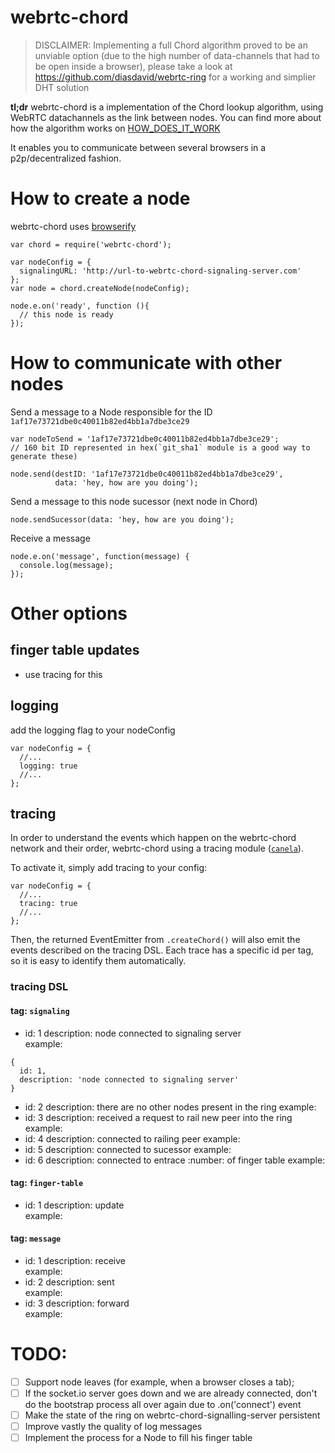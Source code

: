 webrtc-chord
=======================================

> DISCLAIMER: Implementing a full Chord algorithm proved to be an unviable option (due to the high number of data-channels that had to be open inside a browser), please take a look at https://github.com/diasdavid/webrtc-ring for a working and simplier DHT solution 



**tl;dr** webrtc-chord is a implementation of the Chord lookup algorithm, using WebRTC datachannels as the link between nodes. You can find more about how the algorithm works on [HOW_DOES_IT_WORK](/HOW_DOES_IT_WORD.md)

It enables you to communicate between several browsers in a p2p/decentralized fashion.

# How to create a node

  webrtc-chord uses [browserify](http://browserify.org/)

  ```
  var chord = require('webrtc-chord');

  var nodeConfig = {
    signalingURL: 'http://url-to-webrtc-chord-signaling-server.com'
  };
  var node = chord.createNode(nodeConfig);

  node.e.on('ready', function (){
    // this node is ready
  });
  ```

# How to communicate with other nodes


  Send a message to a Node responsible for the ID `1af17e73721dbe0c40011b82ed4bb1a7dbe3ce29`

  ```
  var nodeToSend = '1af17e73721dbe0c40011b82ed4bb1a7dbe3ce29'; 
  // 160 bit ID represented in hex(`git_sha1` module is a good way to generate these)

  node.send(destID: '1af17e73721dbe0c40011b82ed4bb1a7dbe3ce29', 
            data: 'hey, how are you doing');
  ```

  Send a message to this node sucessor (next node in Chord)

  ```
  node.sendSucessor(data: 'hey, how are you doing');
  ```

  Receive a message
  ```
  node.e.on('message', function(message) {
    console.log(message);
  });
  ```

# Other options

## finger table updates
  - use tracing for this


## logging

  add the logging flag to your nodeConfig

  ```
  var nodeConfig = {
    //...
    logging: true
    //...
  };
  ```

## tracing

  In order to understand the events which happen on the webrtc-chord network and their order, webrtc-chord using a tracing module ([`canela`](https://github.com/diasdavid/canela)).

  To activate it, simply add tracing to your config:

  ```
  var nodeConfig = {
    //...
    tracing: true
    //...
  };
  ```

  Then, the returned EventEmitter from `.createChord()` will also emit the events described on the tracing DSL. Each trace has a specific id per tag, so it is easy to identify them automatically.

### tracing DSL

#### tag: `signaling`
  - id: 1    description: node connected to signaling server    
  example: 
  ```
  {
    id: 1,
    description: 'node connected to signaling server'
  }
  ```
  - id: 2    description: there are no other nodes present in the ring
  example:
  - id: 3    description: received a request to rail new peer into the ring
  example:
  - id: 4    description: connected to railing peer
  example:
  - id: 5    description: connected to sucessor 
  example:
  - id: 6    description: connected to entrace :number: of finger table
  example:

#### tag: `finger-table`
  - id: 1    description: update    
  example:

#### tag: `message`
  - id: 1    description: receive   
  example:
  - id: 2    description: sent    
  example:
  - id: 3    description: forward    
  example:


# TODO: 

- [ ] Support node leaves (for example, when a browser closes a tab); 
- [ ] If the socket.io server goes down and we are already connected, don't do the bootstrap process all over again due to .on('connect') event
- [ ] Make the state of the ring on webrtc-chord-signalling-server persistent
- [ ] Improve vastly the quality of log messages
- [ ] Implement the process for a Node to fill his finger table
